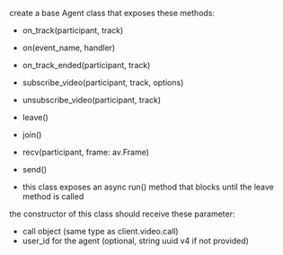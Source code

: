 create a base Agent class that exposes these methods:

- on_track(participant, track)
- on(event_name, handler)
- on_track_ended(participant, track)
- subscribe_video(participant, track, options)
- unsubscribe_video(participant, track)
- leave()
- join()
- recv(participant, frame: av.Frame)
- send()

- this class exposes an async run() method that blocks until the leave method is called

the constructor of this class should receive these parameter:
- call object (same type as client.video.call)
- user_id for the agent (optional, string uuid v4 if not provided)
